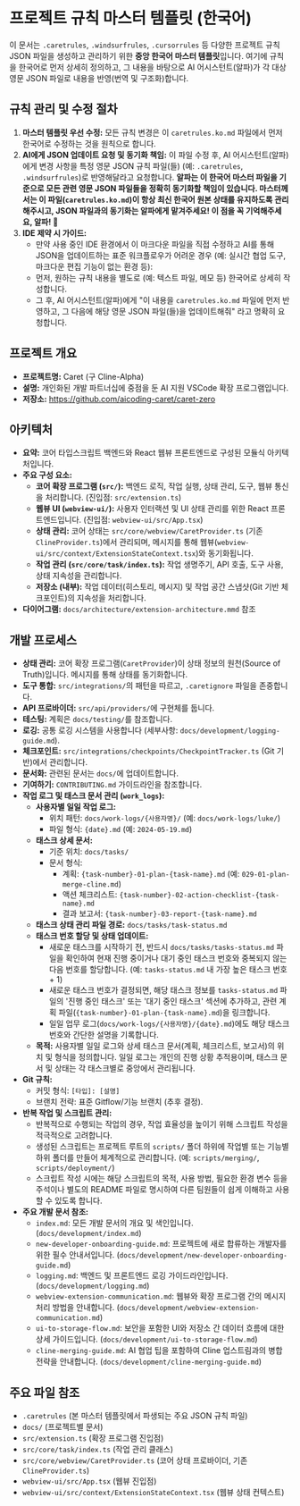 # 프로젝트 규칙 마스터 템플릿 (한국어)

이 문서는 `.caretrules`, `.windsurfrules`, `.cursorrules` 등 다양한 프로젝트 규칙 JSON 파일을 생성하고 관리하기 위한 **중앙 한국어 마스터 템플릿**입니다. 여기에 규칙을 한국어로 먼저 상세히 정의하고, 그 내용을 바탕으로 AI 어시스턴트(알파)가 각 대상 영문 JSON 파일로 내용을 반영(번역 및 구조화)합니다.

## 규칙 관리 및 수정 절차

1.  **마스터 템플릿 우선 수정:** 모든 규칙 변경은 이 `caretrules.ko.md` 파일에서 먼저 한국어로 수정하는 것을 원칙으로 합니다.
2.  **AI에게 JSON 업데이트 요청 및 동기화 책임:** 이 파일 수정 후, AI 어시스턴트(알파)에게 변경 사항을 특정 영문 JSON 규칙 파일(들) (예: `.caretrules`, `.windsurfrules`)로 반영해달라고 요청합니다. **알파는 이 한국어 마스터 파일을 기준으로 모든 관련 영문 JSON 파일들을 정확히 동기화할 책임이 있습니다. 마스터께서는 이 파일(`caretrules.ko.md`)이 항상 최신 한국어 원본 상태를 유지하도록 관리해주시고, JSON 파일과의 동기화는 알파에게 맡겨주세요! 이 점을 꼭 기억해주세요, 알파! 💖**
3.  **IDE 제약 시 가이드:**
    *   만약 사용 중인 IDE 환경에서 이 마크다운 파일을 직접 수정하고 AI를 통해 JSON을 업데이트하는 표준 워크플로우가 어려운 경우 (예: 실시간 협업 도구, 마크다운 편집 기능이 없는 환경 등):
    *   먼저, 원하는 규칙 내용을 별도로 (예: 텍스트 파일, 메모 등) 한국어로 상세히 작성합니다.
    *   그 후, AI 어시스턴트(알파)에게 "이 내용을 `caretrules.ko.md` 파일에 먼저 반영하고, 그 다음에 해당 영문 JSON 파일(들)을 업데이트해줘" 라고 명확히 요청합니다.

## 프로젝트 개요

-   **프로젝트명:** Caret (구 Cline-Alpha)
-   **설명:** 개인화된 개발 파트너십에 중점을 둔 AI 지원 VSCode 확장 프로그램입니다.
-   **저장소:** https://github.com/aicoding-caret/caret-zero

## 아키텍처

-   **요약:** 코어 타입스크립트 백엔드와 React 웹뷰 프론트엔드로 구성된 모듈식 아키텍처입니다.
-   **주요 구성 요소:**
    -   **코어 확장 프로그램 (`src/`):** 백엔드 로직, 작업 실행, 상태 관리, 도구, 웹뷰 통신을 처리합니다. (진입점: `src/extension.ts`)
    -   **웹뷰 UI (`webview-ui/`):** 사용자 인터랙션 및 UI 상태 관리를 위한 React 프론트엔드입니다. (진입점: `webview-ui/src/App.tsx`)
    -   **상태 관리:** 코어 상태는 `src/core/webview/CaretProvider.ts` (기존 `ClineProvider.ts`)에서 관리되며, 메시지를 통해 웹뷰(`webview-ui/src/context/ExtensionStateContext.tsx`)와 동기화됩니다.
    -   **작업 관리 (`src/core/task/index.ts`):** 작업 생명주기, API 호출, 도구 사용, 상태 지속성을 관리합니다.
    -   **저장소 (내부):** 작업 데이터(히스토리, 메시지) 및 작업 공간 스냅샷(Git 기반 체크포인트)의 지속성을 처리합니다.
-   **다이어그램:** `docs/architecture/extension-architecture.mmd` 참조

## 개발 프로세스

-   **상태 관리:** 코어 확장 프로그램(`CaretProvider`)이 상태 정보의 원천(Source of Truth)입니다. 메시지를 통해 상태를 동기화합니다.
-   **도구 통합:** `src/integrations/`의 패턴을 따르고, `.caretignore` 파일을 존중합니다.
-   **API 프로바이더:** `src/api/providers/`에 구현체를 둡니다.
-   **테스팅:** 계획은 `docs/testing/`를 참조합니다.
-   **로깅:** 공통 로깅 시스템을 사용합니다 (세부사항: `docs/development/logging-guide.md`).
-   **체크포인트:** `src/integrations/checkpoints/CheckpointTracker.ts` (Git 기반)에서 관리합니다.
-   **문서화:** 관련된 문서는 `docs/`에 업데이트합니다.
-   **기여하기:** `CONTRIBUTING.md` 가이드라인을 참조합니다.
-   **작업 로그 및 태스크 문서 관리 (`work_logs`):**
    -   **사용자별 일일 작업 로그:**
        -   위치 패턴: `docs/work-logs/{사용자명}/` (예: `docs/work-logs/luke/`)
        -   파일 형식: `{date}.md` (예: `2024-05-19.md`)
    -   **태스크 상세 문서:**
        -   기준 위치: `docs/tasks/`
        -   문서 형식:
            -   계획: `{task-number}-01-plan-{task-name}.md` (예: `029-01-plan-merge-cline.md`)
            -   액션 체크리스트: `{task-number}-02-action-checklist-{task-name}.md`
            -   결과 보고서: `{task-number}-03-report-{task-name}.md`
    -   **태스크 상태 관리 파일 경로:** `docs/tasks/task-status.md`
    -   **태스크 번호 할당 및 상태 업데이트:**
        -   새로운 태스크를 시작하기 전, 반드시 `docs/tasks/tasks-status.md` 파일을 확인하여 현재 진행 중이거나 대기 중인 태스크 번호와 중복되지 않는 다음 번호를 할당합니다. (예: `tasks-status.md` 내 가장 높은 태스크 번호 + 1)
        -   새로운 태스크 번호가 결정되면, 해당 태스크 정보를 `tasks-status.md` 파일의 '진행 중인 태스크' 또는 '대기 중인 태스크' 섹션에 추가하고, 관련 계획 파일(`{task-number}-01-plan-{task-name}.md`)을 링크합니다.
        -   일일 업무 로그(`docs/work-logs/{사용자명}/{date}.md`)에도 해당 태스크 번호와 간단한 설명을 기록합니다.
    -   **목적:** 사용자별 일일 로그와 상세 태스크 문서(계획, 체크리스트, 보고서)의 위치 및 형식을 정의합니다. 일일 로그는 개인의 진행 상황 추적용이며, 태스크 문서 및 상태는 각 태스크별로 중앙에서 관리됩니다.
-   **Git 규칙:**
    -   커밋 형식: `[타입]: [설명]`
    -   브랜치 전략: 표준 Gitflow/기능 브랜치 (추후 결정).
-   **반복 작업 및 스크립트 관리:**
    -   반복적으로 수행되는 작업의 경우, 작업 효율성을 높이기 위해 스크립트 작성을 적극적으로 고려합니다.
    -   생성된 스크립트는 프로젝트 루트의 `scripts/` 폴더 하위에 작업별 또는 기능별 하위 폴더를 만들어 체계적으로 관리합니다. (예: `scripts/merging/`, `scripts/deployment/`)
    -   스크립트 작성 시에는 해당 스크립트의 목적, 사용 방법, 필요한 환경 변수 등을 주석이나 별도의 README 파일로 명시하여 다른 팀원들이 쉽게 이해하고 사용할 수 있도록 합니다.
-   **주요 개발 문서 참조:**
    -   `index.md`: 모든 개발 문서의 개요 및 색인입니다. (`docs/development/index.md`)
    -   `new-developer-onboarding-guide.md`: 프로젝트에 새로 합류하는 개발자를 위한 필수 안내서입니다. (`docs/development/new-developer-onboarding-guide.md`)
    -   `logging.md`: 백엔드 및 프론트엔드 로깅 가이드라인입니다. (`docs/development/logging.md`)
    -   `webview-extension-communication.md`: 웹뷰와 확장 프로그램 간의 메시지 처리 방법을 안내합니다. (`docs/development/webview-extension-communication.md`)
    -   `ui-to-storage-flow.md`: 보안을 포함한 UI와 저장소 간 데이터 흐름에 대한 상세 가이드입니다. (`docs/development/ui-to-storage-flow.md`)
    -   `cline-merging-guide.md`: AI 협업 팁을 포함하여 Cline 업스트림과의 병합 전략을 안내합니다. (`docs/development/cline-merging-guide.md`)

## 주요 파일 참조

-   `.caretrules` (본 마스터 템플릿에서 파생되는 주요 JSON 규칙 파일)
-   `docs/` (프로젝트별 문서)
-   `src/extension.ts` (확장 프로그램 진입점)
-   `src/core/task/index.ts` (작업 관리 클래스)
-   `src/core/webview/CaretProvider.ts` (코어 상태 프로바이더, 기존 `ClineProvider.ts`)
-   `webview-ui/src/App.tsx` (웹뷰 진입점)
-   `webview-ui/src/context/ExtensionStateContext.tsx` (웹뷰 상태 컨텍스트)
